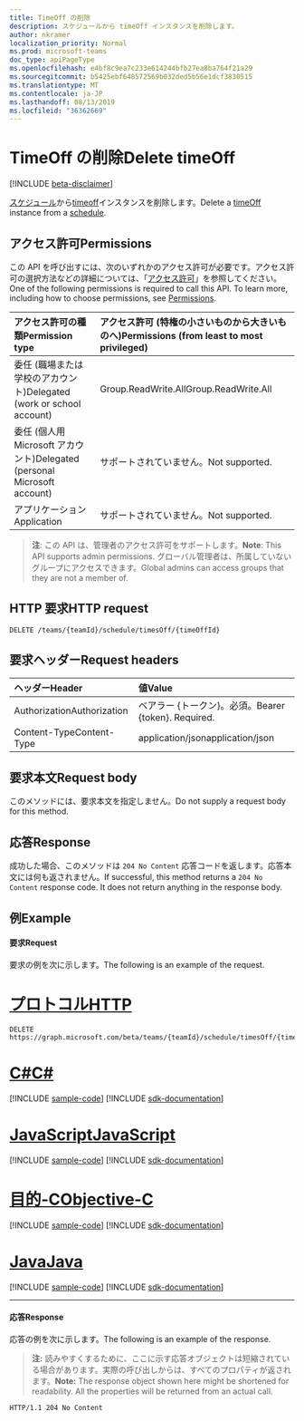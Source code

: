 ```yaml
---
title: TimeOff の削除
description: スケジュールから timeOff インスタンスを削除します。
author: nkramer
localization_priority: Normal
ms.prod: microsoft-teams
doc_type: apiPageType
ms.openlocfilehash: e4bf8c9ea7c233e614244bfb27ea8ba764f21a29
ms.sourcegitcommit: b5425ebf648572569b032ded5b56e1dcf3830515
ms.translationtype: MT
ms.contentlocale: ja-JP
ms.lasthandoff: 08/13/2019
ms.locfileid: "36362669"
---
```

# <a name="delete-timeoff"></a><span data-ttu-id="24e54-103">TimeOff の削除</span><span class="sxs-lookup"><span data-stu-id="24e54-103">Delete timeOff</span></span>

[!INCLUDE [beta-disclaimer](../../includes/beta-disclaimer.md)]

<span data-ttu-id="24e54-104">[スケジュール](../resources/schedule.md)から[timeoff](../resources/timeoff.md)インスタンスを削除します。</span><span class="sxs-lookup"><span data-stu-id="24e54-104">Delete a [timeOff](../resources/timeoff.md) instance from a [schedule](../resources/schedule.md).</span></span>

## <a name="permissions"></a><span data-ttu-id="24e54-105">アクセス許可</span><span class="sxs-lookup"><span data-stu-id="24e54-105">Permissions</span></span>

<span data-ttu-id="24e54-p101">この API を呼び出すには、次のいずれかのアクセス許可が必要です。アクセス許可の選択方法などの詳細については、「[アクセス許可](/graph/permissions-reference)」を参照してください。</span><span class="sxs-lookup"><span data-stu-id="24e54-p101">One of the following permissions is required to call this API. To learn more, including how to choose permissions, see [Permissions](/graph/permissions-reference).</span></span>

|<span data-ttu-id="24e54-108">アクセス許可の種類</span><span class="sxs-lookup"><span data-stu-id="24e54-108">Permission type</span></span>      | <span data-ttu-id="24e54-109">アクセス許可 (特権の小さいものから大きいものへ)</span><span class="sxs-lookup"><span data-stu-id="24e54-109">Permissions (from least to most privileged)</span></span>              |
|:--------------------|:---------------------------------------------------------|
|<span data-ttu-id="24e54-110">委任 (職場または学校のアカウント)</span><span class="sxs-lookup"><span data-stu-id="24e54-110">Delegated (work or school account)</span></span> | <span data-ttu-id="24e54-111">Group.ReadWrite.All</span><span class="sxs-lookup"><span data-stu-id="24e54-111">Group.ReadWrite.All</span></span>    |
|<span data-ttu-id="24e54-112">委任 (個人用 Microsoft アカウント)</span><span class="sxs-lookup"><span data-stu-id="24e54-112">Delegated (personal Microsoft account)</span></span> | <span data-ttu-id="24e54-113">サポートされていません。</span><span class="sxs-lookup"><span data-stu-id="24e54-113">Not supported.</span></span>    |
|<span data-ttu-id="24e54-114">アプリケーション</span><span class="sxs-lookup"><span data-stu-id="24e54-114">Application</span></span> | <span data-ttu-id="24e54-115">サポートされていません。</span><span class="sxs-lookup"><span data-stu-id="24e54-115">Not supported.</span></span> |

> <span data-ttu-id="24e54-116">**注**: この API は、管理者のアクセス許可をサポートします。</span><span class="sxs-lookup"><span data-stu-id="24e54-116">**Note**: This API supports admin permissions.</span></span> <span data-ttu-id="24e54-117">グローバル管理者は、所属していないグループにアクセスできます。</span><span class="sxs-lookup"><span data-stu-id="24e54-117">Global admins can access groups that they are not a member of.</span></span>

## <a name="http-request"></a><span data-ttu-id="24e54-118">HTTP 要求</span><span class="sxs-lookup"><span data-stu-id="24e54-118">HTTP request</span></span>

<!-- { "blockType": "ignored" } -->

```http
DELETE /teams/{teamId}/schedule/timesOff/{timeOffId}
```

## <a name="request-headers"></a><span data-ttu-id="24e54-119">要求ヘッダー</span><span class="sxs-lookup"><span data-stu-id="24e54-119">Request headers</span></span>

| <span data-ttu-id="24e54-120">ヘッダー</span><span class="sxs-lookup"><span data-stu-id="24e54-120">Header</span></span>       | <span data-ttu-id="24e54-121">値</span><span class="sxs-lookup"><span data-stu-id="24e54-121">Value</span></span> |
|:---------------|:--------|
| <span data-ttu-id="24e54-122">Authorization</span><span class="sxs-lookup"><span data-stu-id="24e54-122">Authorization</span></span>  | <span data-ttu-id="24e54-p103">ベアラー {トークン}。必須。</span><span class="sxs-lookup"><span data-stu-id="24e54-p103">Bearer {token}. Required.</span></span>  |
| <span data-ttu-id="24e54-125">Content-Type</span><span class="sxs-lookup"><span data-stu-id="24e54-125">Content-Type</span></span>  | <span data-ttu-id="24e54-126">application/json</span><span class="sxs-lookup"><span data-stu-id="24e54-126">application/json</span></span>  |

## <a name="request-body"></a><span data-ttu-id="24e54-127">要求本文</span><span class="sxs-lookup"><span data-stu-id="24e54-127">Request body</span></span>
<span data-ttu-id="24e54-128">このメソッドには、要求本文を指定しません。</span><span class="sxs-lookup"><span data-stu-id="24e54-128">Do not supply a request body for this method.</span></span>

## <a name="response"></a><span data-ttu-id="24e54-129">応答</span><span class="sxs-lookup"><span data-stu-id="24e54-129">Response</span></span>

<span data-ttu-id="24e54-p104">成功した場合、このメソッドは `204 No Content` 応答コードを返します。応答本文には何も返されません。</span><span class="sxs-lookup"><span data-stu-id="24e54-p104">If successful, this method returns a `204 No Content` response code. It does not return anything in the response body.</span></span>

## <a name="example"></a><span data-ttu-id="24e54-132">例</span><span class="sxs-lookup"><span data-stu-id="24e54-132">Example</span></span>

#### <a name="request"></a><span data-ttu-id="24e54-133">要求</span><span class="sxs-lookup"><span data-stu-id="24e54-133">Request</span></span>

<span data-ttu-id="24e54-134">要求の例を次に示します。</span><span class="sxs-lookup"><span data-stu-id="24e54-134">The following is an example of the request.</span></span>

# <a name="httptabhttp"></a>[<span data-ttu-id="24e54-135">プロトコル</span><span class="sxs-lookup"><span data-stu-id="24e54-135">HTTP</span></span>](#tab/http)
<!-- {
  "blockType": "request",
  "name": "timeoff-delete"
}-->
```http
DELETE https://graph.microsoft.com/beta/teams/{teamId}/schedule/timesOff/{timeOffId}
```
# <a name="ctabcsharp"></a>[<span data-ttu-id="24e54-136">C#</span><span class="sxs-lookup"><span data-stu-id="24e54-136">C#</span></span>](#tab/csharp)
[!INCLUDE [sample-code](../includes/snippets/csharp/timeoff-delete-csharp-snippets.md)]
[!INCLUDE [sdk-documentation](../includes/snippets/snippets-sdk-documentation-link.md)]

# <a name="javascripttabjavascript"></a>[<span data-ttu-id="24e54-137">JavaScript</span><span class="sxs-lookup"><span data-stu-id="24e54-137">JavaScript</span></span>](#tab/javascript)
[!INCLUDE [sample-code](../includes/snippets/javascript/timeoff-delete-javascript-snippets.md)]
[!INCLUDE [sdk-documentation](../includes/snippets/snippets-sdk-documentation-link.md)]

# <a name="objective-ctabobjc"></a>[<span data-ttu-id="24e54-138">目的-C</span><span class="sxs-lookup"><span data-stu-id="24e54-138">Objective-C</span></span>](#tab/objc)
[!INCLUDE [sample-code](../includes/snippets/objc/timeoff-delete-objc-snippets.md)]
[!INCLUDE [sdk-documentation](../includes/snippets/snippets-sdk-documentation-link.md)]

# <a name="javatabjava"></a>[<span data-ttu-id="24e54-139">Java</span><span class="sxs-lookup"><span data-stu-id="24e54-139">Java</span></span>](#tab/java)
[!INCLUDE [sample-code](../includes/snippets/java/timeoff-delete-java-snippets.md)]
[!INCLUDE [sdk-documentation](../includes/snippets/snippets-sdk-documentation-link.md)]

---


#### <a name="response"></a><span data-ttu-id="24e54-140">応答</span><span class="sxs-lookup"><span data-stu-id="24e54-140">Response</span></span>

<span data-ttu-id="24e54-141">応答の例を次に示します。</span><span class="sxs-lookup"><span data-stu-id="24e54-141">The following is an example of the response.</span></span> 

><span data-ttu-id="24e54-p105">**注:** 読みやすくするために、ここに示す応答オブジェクトは短縮されている場合があります。実際の呼び出しからは、すべてのプロパティが返されます。</span><span class="sxs-lookup"><span data-stu-id="24e54-p105">**Note:** The response object shown here might be shortened for readability. All the properties will be returned from an actual call.</span></span>
<!-- {
  "blockType": "response",
  "truncated": true,
  "@odata.type": "microsoft.graph.None"
} -->

```http
HTTP/1.1 204 No Content
```

<!-- uuid: 8fcb5dbc-d5aa-4681-8e31-b001d5168d79
2015-10-25 14:57:30 UTC -->
<!--
{
  "type": "#page.annotation",
  "description": "Deletes a timeOff from the schedule",
  "keywords": "",
  "section": "documentation",
  "tocPath": "",
  "suppressions": [
  ]
}
-->
